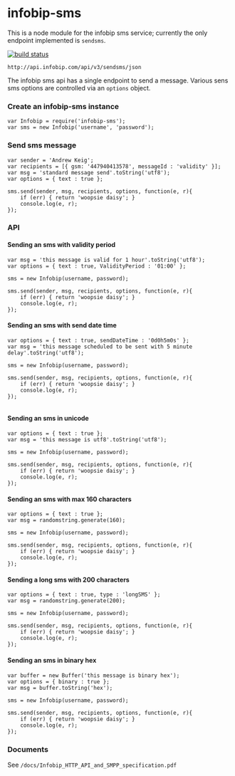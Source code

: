 # infobip-sms

This is a node module for the infobip sms service; currently the only endpoint implemented is `sendsms`.

[![build status](https://travis-ci.org/AndrewKeig/infobip-sms.svg)](http://travis-ci.org/AndrewKeig/infobip-sms)


```
http://api.infobip.com/api/v3/sendsms/json
```

The infobip sms api has a single endpoint to send a message.  Various sens sms options are controlled via an `options` object.


### Create an infobip-sms instance
```
var Infobip = require('infobip-sms');
var sms = new Infobip('username', 'password');
```

### Send sms message

```
var sender = 'Andrew Keig';
var recipients = [{ gsm: '447940413578', messageId : 'validity' }];
var msg = 'standard message send'.toString('utf8');
var options = { text : true };

sms.send(sender, msg, recipients, options, function(e, r){
	if (err) { return 'woopsie daisy'; }
	console.log(e, r);
});
```

### API


#### Sending an sms with validity period

```
var msg = 'this message is valid for 1 hour'.toString('utf8');
var options = { text : true, ValidityPeriod : '01:00' };

sms = new Infobip(username, password);

sms.send(sender, msg, recipients, options, function(e, r){
	if (err) { return 'woopsie daisy'; }
	console.log(e, r);
});

```


#### Sending an sms with send date time

```
var options = { text : true, sendDateTime : '0d0h5m0s' };
var msg = 'this message scheduled to be sent with 5 minute delay'.toString('utf8');

sms = new Infobip(username, password);

sms.send(sender, msg, recipients, options, function(e, r){
	if (err) { return 'woopsie daisy'; }
	console.log(e, r);
});
  	
```

#### Sending an sms in unicode

```
var options = { text : true };
var msg = 'this message is utf8'.toString('utf8');
  	
sms = new Infobip(username, password);

sms.send(sender, msg, recipients, options, function(e, r){
	if (err) { return 'woopsie daisy'; }
	console.log(e, r);
});
```

#### Sending an sms with max 160 characters

```
var options = { text : true };
var msg = randomstring.generate(160);

sms = new Infobip(username, password);

sms.send(sender, msg, recipients, options, function(e, r){
	if (err) { return 'woopsie daisy'; }
	console.log(e, r);
});
```

#### Sending a long sms with 200 characters

```
var options = { text : true, type : 'longSMS' };
var msg = randomstring.generate(200);

sms = new Infobip(username, password);

sms.send(sender, msg, recipients, options, function(e, r){
	if (err) { return 'woopsie daisy'; }
	console.log(e, r);
});
```

#### Sending an sms in binary hex

```
var buffer = new Buffer('this message is binary hex');
var options = { binary : true };
var msg = buffer.toString('hex');

sms = new Infobip(username, password);

sms.send(sender, msg, recipients, options, function(e, r){
	if (err) { return 'woopsie daisy'; }
	console.log(e, r);
});
```

### Documents

See `/docs/Infobip_HTTP_API_and_SMPP_specification.pdf`